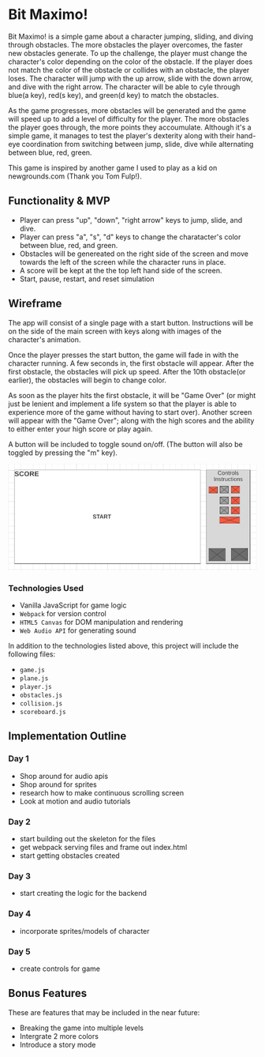 <h1>Bit Maximo!</h1>

<p>
Bit Maximo! is a simple game about a character jumping, sliding, and diving through obstacles. The more obstacles the player overcomes, the faster new obstacles generate. To up the challenge, the player must change the character's color depending on the color of the obstacle. If the player does not match the color of the obstacle or collides with an obstacle, the player loses. The character will jump with the up arrow, slide with the down arrow, and dive with the right arrow. The character will be able to cyle through blue(a key), red(s key), and green(d key) to match the obstacles.
</p>

<p>
As the game progresses, more obstacles will be generated and the game will speed up to add a level of difficulty for the player. The more obstacles the player goes through, the more points they accoumulate. Although it's a simple game, it manages to test the player's dexterity along with their hand-eye coordination from switching between jump, slide, dive while alternating between blue, red, green. 
</p>

<p>
This game is inspired by another game I used to play as a kid on newgrounds.com (Thank you Tom Fulp!). 
</p>

<h2>Functionality & MVP</h2>

<ul>
    <li>Player can press "up", "down", "right arrow" keys to jump, slide, and dive.</li>
    <li>Player can press "a", "s", "d" keys to change the charatacter's color between blue, red, and green.</li>
    <li>Obstacles will be genereated on the right side of the screen and move towards the left of the screen while the character runs in place.</li>
    <li>A score will be kept at the the top left hand side of the screen.</li>
    <li>Start, pause, restart, and reset simulation</li>
    
</ul>

<h2>Wireframe</h2>

<p>The app will consist of a single page with a start button. Instructions will be on the side of the main screen with keys along with images of the character's animation. 
</p>

<p>
Once the player presses the start button, the game will fade in with the character running. A few seconds in, the first obstacle will appear. After the first obstacle, the obstacles will pick up speed. After the 10th obstacle(or earlier), the obstacles will begin to change color.
</p>

<p>
As soon as the player hits the first obstacle, it will be "Game Over" (or might just be lenient and implement a life system so that the player is able to experience more of the game without having to start over). Another screen will appear with the "Game Over"; along with the high scores and the ability to either enter your high score or play again. 
</p>

<p>
A button will be included to toggle sound on/off. (The button will also be toggled by pressing the "m" key).
</p>

<img src="bit_maximo_mockup.png">

<h3>Technologies Used</h3>

<ul>
    <li>Vanilla JavaScript for game logic</li>
    <li><code>Webpack</code> for version control</li>
    <li><code>HTML5 Canvas</code> for DOM manipulation and rendering</li>
    <li><code>Web Audio API</code> for generating sound</li>
</ul>

<p>
In addition to the technologies listed above, this project will include the following files:
</p>

<ul>
    <li><code>game.js</code></li>
    <li><code>plane.js</code></li>
    <li><code>player.js</code></li>
    <li><code>obstacles.js</code></li>
    <li><code>collision.js</code></li>
    <li><code>scoreboard.js</code></li>
</ul>


<h2>Implementation Outline</h2>

<h3>Day 1</h3>
<ul>
    <li>Shop around for audio apis</li>
    <li>Shop around for sprites</li>
    <li>research how to make continuous scrolling screen</li>
    <li>Look at motion and audio tutorials</li>
</ul>

<h3>Day 2</h3>
<ul>
    <li>start building out the skeleton for the files</li>
    <li>get webpack serving files and frame out index.html</li>
    <li>start getting obstacles created</li>
</ul>
<h3>Day 3</h3>
<ul>
    <li>start creating the logic for the backend</li>
</ul>
<h3>Day 4</h3>
<ul>
    <li>incorporate sprites/models of character</li>
</ul>
<h3>Day 5</h3>
<ul>
    <li>create controls for game</li>
</ul>

<h2>Bonus Features</h2>

<p>These are features that may be included in the near future:</P>

<ul>
    <li>Breaking the game into multiple levels</li>
    <li>Intergrate 2 more colors</li>
    <li>Introduce a story mode</li>
</ul>
    